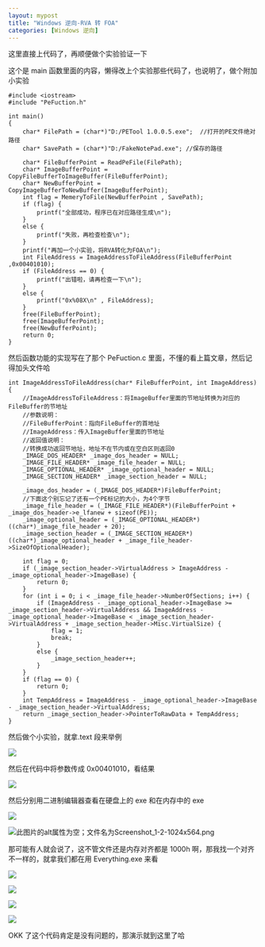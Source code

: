 ```yaml
---
layout: mypost
title: "Windows 逆向-RVA 转 FOA"
categories: [Windows 逆向]
---
```


这里直接上代码了，再顺便做个实验验证一下

这个是 main 函数里面的内容，懒得改上个实验那些代码了，也说明了，做个附加小实验

```
#include <iostream>
#include "PeFuction.h"

int main()
{
	char* FilePath = (char*)"D:/PETool 1.0.0.5.exe";  //打开的PE文件绝对路径
	char* SavePath = (char*)"D:/FakeNotePad.exe"; //保存的路径

	char* FileBufferPoint = ReadPeFile(FilePath);
	char* ImageBufferPoint = CopyFileBufferToImageBuffer(FileBufferPoint);
	char* NewBufferPoint = CopyImageBufferToNewBuffer(ImageBufferPoint);
	int flag = MemeryToFile(NewBufferPoint , SavePath);
	if (flag) {
		printf("全部成功，程序已在对应路径生成\n");
	}
	else {
		printf("失败，再检查检查\n");
	}
	printf("再加一个小实验，将RVA转化为FOA\n");
	int FileAddress = ImageAddressToFileAddress(FileBufferPoint ,0x00401010);
	if (FileAddress == 0) {
		printf("出错啦，请再检查一下\n");
	}
	else {
		printf("0x%08X\n" , FileAddress);
	}
	free(FileBufferPoint);
	free(ImageBufferPoint);
	free(NewBufferPoint);
	return 0;
}
```

然后函数功能的实现写在了那个 PeFuction.c 里面，不懂的看上篇文章，然后记得加头文件哈

```
int ImageAddressToFileAddress(char* FileBufferPoint, int ImageAddress) {
	//ImageAddressToFileAddress：将ImageBuffer里面的节地址转换为对应的FileBuffer的节地址
	//参数说明：
	//FileBufferPoint：指向FileBuffer的首地址
	//ImageAddress：传入ImageBuffer里面的节地址
	//返回值说明：
	//转换成功返回节地址，地址不在节内或在空白区则返回0
	_IMAGE_DOS_HEADER* _image_dos_header = NULL;
	_IMAGE_FILE_HEADER* _image_file_header = NULL;
	_IMAGE_OPTIONAL_HEADER* _image_optional_header = NULL;
	_IMAGE_SECTION_HEADER* _image_section_header = NULL;

	_image_dos_header = (_IMAGE_DOS_HEADER*)FileBufferPoint;
	//下面这个别忘记了还有一个PE标记的大小，为4个字节
	_image_file_header = (_IMAGE_FILE_HEADER*)(FileBufferPoint + _image_dos_header->e_lfanew + sizeof(PE));
	_image_optional_header = (_IMAGE_OPTIONAL_HEADER*)((char*)_image_file_header + 20);
	_image_section_header = (_IMAGE_SECTION_HEADER*)((char*)_image_optional_header + _image_file_header->SizeOfOptionalHeader);

	int flag = 0;
	if (_image_section_header->VirtualAddress > ImageAddress - _image_optional_header->ImageBase) {
		return 0;
	}
	for (int i = 0; i < _image_file_header->NumberOfSections; i++) {
		if (ImageAddress - _image_optional_header->ImageBase >= _image_section_header->VirtualAddress && ImageAddress - _image_optional_header->ImageBase < _image_section_header->VirtualAddress + _image_section_header->Misc.VirtualSize) {
			flag = 1;
			break;
		}
		else {
			_image_section_header++;
		}
	}
	if (flag == 0) {
		return 0;
	}
	int TempAddress = ImageAddress - _image_optional_header->ImageBase - _image_section_header->VirtualAddress;
	return _image_section_header->PointerToRawData + TempAddress;
}
```

然后做个小实验，就拿.text 段来举例

![](Screenshot_6.png)

然后在代码中将参数传成 0x00401010，看结果

![](Screenshot_7-1024x498.png)

然后分别用二进制编辑器查看在硬盘上的 exe 和在内存中的 exe

![](Screenshot_5-1024x693.png)

![此图片的alt属性为空；文件名为Screenshot_1-2-1024x564.png](image-52.png)

那可能有人就会说了，这不管文件还是内存对齐都是 1000h 啊，那我找一个对齐不一样的，就拿我们都在用 Everything.exe 来看

![](Screenshot_1-3-1024x449.png)

![](Screenshot_2-2-1024x481.png)

![](Screenshot_3-1024x279.png)

![](Screenshot_4-1024x439.png)

OKK 了这个代码肯定是没有问题的，那演示就到这里了哈
